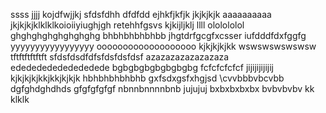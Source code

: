 ssss
jjjj
kojdfwjjkj
sfdsfdhh
dfdfdd
ejhkfjkfjk
jkjkjkjk
aaaaaaaaaa
jkjkjkjklklklkoioiiyiughjgh
retehhfgsvs
kjkijljklj
llll
ololololol
ghghghghghghghghg
bhbhbhbhbhbb
jhgtdrfgcgfxcsser
iufdddfdxfggfg
yyyyyyyyyyyyyyyyy
ooooooooooooooooooo
kjkjkjkjkk
wswswswswswsw
tftftftftftft
sfdsfdsdfdfsfdsfdsfdsf
azazazazazazazaza
ededededededededede
bgbgbgbgbgbgbgbg
fcfcfcfcfcf
jijijijijijij
kjkjkjkjkkjkkjkjkjk
hbhbhbhbhbhb
gxfsdxgsfxhgjsd
\cvvbbbvbcvbb
dgfghdghdhds
gfgfgfgfgf
nbnnbnnnnbnb
jujujuj
bxbxbxbxbx
bvbvbvbv
kk
klklk
